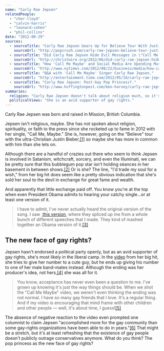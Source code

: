 ```yaml
---
name: "Carly Rae Jepsen"
relatedPeople:
  - "cher-lloyd"
  - "calvin-harris"
  - "leonard-cohen"
  - "phil-collins"
date: "2012-08-29"
sources:
  - sourceTitle: "Carly Rae Jepsen Gears Up for Believe Tour With Justin Bieber."
    sourceUrl: "http://popcrush.com/carly-rae-jepsen-believe-tour-justin-bieber/"
  - sourceTitle: "Did Carly Rae Jepsen Hide Evil Messages in \"Call Me Maybe\"?"
    sourceUrl: "http://christwire.org/2012/06/did-carly-rae-jepsen-hide-evil-messages-in-call-me-maybe/"
  - sourceTitle: "How 'Call Me Maybe' and Social Media Are Upending Music."
    sourceUrl: "http://www.nytimes.com/2012/08/22/business/media/how-call-me-maybe-and-social-media-are-upending-music.html"
  - sourceTitle: "Q&A with 'Call Me Maybe' Singer Carly Rae Jepsen."
    sourceUrl: "http://entertainment.time.com/2012/05/18/carly-rae-jepsen-on-gay-rights-call-me-maybe-and-singing-with-dreamy-john-mayer/"
  - sourceTitle: "Carly Rae Jepsen: Post-Gay Pop Princess?."
    sourceUrl: "http://www.huffingtonpost.com/ben-harvey/carly-rae-jepsen-post-gay-pop-princess_b_1639406.html"
summaries:
  religion: "Carly Rae Jepsen doesn't talk about religion much, so it's a good bet she doesn't think about it too much either."
  politicalViews: "She is an avid supporter of gay rights."
---
```


Carly Rae Jepsen was born and raised in Mission, British Columbia.

Jepsen isn't religious, maybe. She has not spoken about religion, spirituality, or faith to the press since she rocketed up to fame in 2012 with her single, "Call Me, Maybe." She is, however, going on the "Believe" tour with the ultra-Christian Justin Bieber,<a class="source-citation" href="#http%3A%2F%2Fpopcrush.com%2Fcarly-rae-jepsen-believe-tour-justin-bieber%2F" title="Carly Rae Jepsen Gears Up for Believe Tour With Justin Bieber.">[1]</a> so maybe she has more in common with him than she lets on.

Although there are a handful of crazies out there who seem to think Jepsen is involved in Satanism, witchcraft, sorcery, and even the Illuminati, we can be pretty sure that this bubblegum pop star isn't holding séances in her basement in between shows.<a class="source-citation" href="#http%3A%2F%2Fchristwire.org%2F2012%2F06%2Fdid-carly-rae-jepsen-hide-evil-messages-in-call-me-maybe%2F" title="Did Carly Rae Jepsen Hide Evil Messages in &quot;Call Me Maybe&quot;?">[2]</a> Or is she? The line, "I'd trade my soul for a wish," from her big hit does seem like a pretty obvious indication that she's sold her soul to the devil in exchange for great fame and wealth.

And apparently that little exchange paid off. You know you're at the top when even President Obama admits to hearing your catchy single…or at least one version of it.

>I have to admit, I've never actually heard the original version of the song. I saw ,[this version](http://www.youtube.com/watch?v=hX1YVzdnpEc), where they spliced up me from a whole bunch of different speeches that I made. They kind of mashed together an Obama version of it.<a class="source-citation" href="#http%3A%2F%2Fwww.nytimes.com%2F2012%2F08%2F22%2Fbusiness%2Fmedia%2Fhow-call-me-maybe-and-social-media-are-upending-music.html" title="How &apos;Call Me Maybe&apos; and Social Media Are Upending Music.">[3]</a>

## The new face of gay rights?

Jepsen hasn't endorsed a political party openly, but as an avid supporter of gay rights, she's most likely in the liberal camp. In the [video](http://www.youtube.com/watch?v=fWNaR-rxAic) from her big hit, she tries to give her number to a cute guy, but he ends up giving his number to one of her male band-mates instead. Although the ending was her producer's idea, not hers,<a class="source-citation" href="#http%3A%2F%2Fentertainment.time.com%2F2012%2F05%2F18%2Fcarly-rae-jepsen-on-gay-rights-call-me-maybe-and-singing-with-dreamy-john-mayer%2F" title="Q&amp;A with &apos;Call Me Maybe&apos; Singer Carly Rae Jepsen.">[4]</a> she was all for it.

>You know, acceptance has never even been a question to me. I've grown up knowing it's just the way things should be. When we shot the "Call Me Maybe" video, we weren't even thinking the ending was not normal. I have so many gay friends that I love. It's a regular thing. And if my video is encouraging that mind frame with other children and other people — well, it's about time, I guess!<a class="source-citation" href="#http%3A%2F%2Fentertainment.time.com%2F2012%2F05%2F18%2Fcarly-rae-jepsen-on-gay-rights-call-me-maybe-and-singing-with-dreamy-john-mayer%2F" title="Q&amp;A with &apos;Call Me Maybe&apos; Singer Carly Rae Jepsen.">[5]</a>

The absence of negative reaction to the video even prompted one columnist to claim Jepsen "accomplished more for the gay community than some gay-rights organizations have been able to do in years."<a class="source-citation" href="#http%3A%2F%2Fwww.huffingtonpost.com%2Fben-harvey%2Fcarly-rae-jepsen-post-gay-pop-princess_b_1639406.html" title="Carly Rae Jepsen: Post-Gay Pop Princess?.">[6]</a> That might be a stretch, but it's at least refreshing that the existence of gay people doesn't publicly outrage conservatives anymore. What do you think? The pop princess as the new face of gay rights?